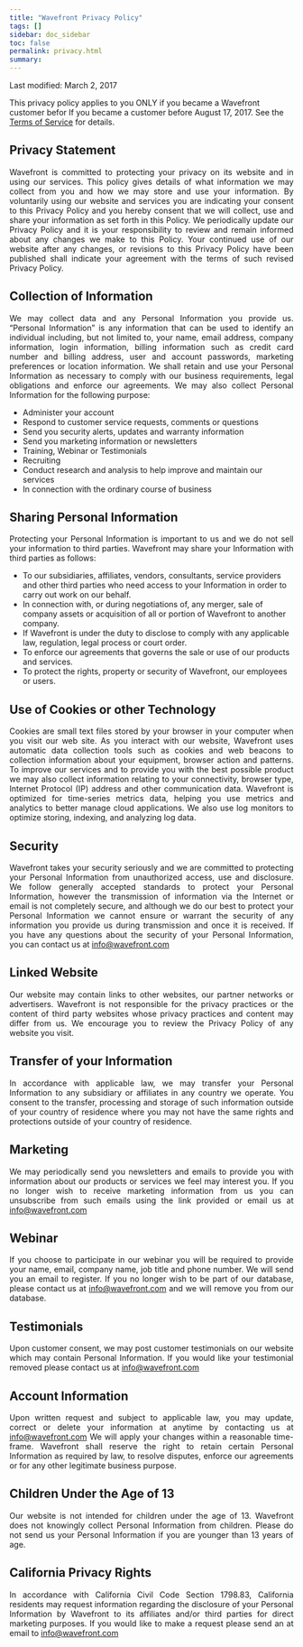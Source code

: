 ```yaml
---
title: "Wavefront Privacy Policy"
tags: []
sidebar: doc_sidebar
toc: false
permalink: privacy.html
summary:
---
```


<p>Last modified: March 2, 2017</p>
This privacy policy applies to you ONLY if you became a Wavefront customer befor If you became a customer before August 17, 2017. See the <a href="/terms_of_service.html">Terms of Service</a> for details.
<h2><strong>Privacy Statement</strong></h2>
<p style="font-weight: 400; text-align: justify;">Wavefront is committed to protecting your privacy on its website and in using our services. This policy gives details of what information we may collect from you and how we may store and use your information. By voluntarily using our website and services you are indicating your consent to this Privacy Policy and you hereby consent that we will collect, use and share your information as set forth in this Policy. We periodically update our Privacy Policy and it is your responsibility to review and remain informed about any changes we make to this Policy. Your continued use of our website after any changes, or revisions to this Privacy Policy have been published shall indicate your agreement with the terms of such revised Privacy Policy.</p>
<h2><strong>Collection of Information</strong></h2>
<p style="font-weight: 400; text-align: justify;">We may collect data and any Personal Information you provide us. “Personal Information” is any information that can be used to identify an individual including, but not limited to, your name, email address, company information, login information, billing information such as credit card number and billing address, user and account passwords, marketing preferences or location information. We shall retain and use your Personal Information as necessary to comply with our business requirements, legal obligations and enforce our agreements. We may also collect Personal Information for the following purpose:</p>
<ul>
<li style="font-weight: 400;"><span style="font-weight: 400;">Administer your account </span></li>
<li style="font-weight: 400;"><span style="font-weight: 400;">Respond to customer service requests, comments or questions</span></li>
<li style="font-weight: 400;"><span style="font-weight: 400;">Send you security alerts, updates and warranty information</span></li>
<li style="font-weight: 400;"><span style="font-weight: 400;">Send you marketing information or newsletters</span></li>
<li style="font-weight: 400;"><span style="font-weight: 400;">Training, Webinar or Testimonials </span></li>
<li style="font-weight: 400;"><span style="font-weight: 400;">Recruiting</span></li>
<li style="font-weight: 400;"><span style="font-weight: 400;">Conduct research and analysis to help improve and maintain our services</span></li>
<li style="font-weight: 400;"><span style="font-weight: 400;">In connection with the ordinary course of business</span></li>
</ul>
<h2><strong>Sharing Personal Information</strong></h2>
<p style="font-weight: 400; text-align: justify;">Protecting your Personal Information is important to us and we do not sell your information to third parties. Wavefront may share your Information with third parties as follows:</p>
<ul>
<li style="font-weight: 400;"><span style="font-weight: 400;">To our subsidiaries, affiliates, vendors, consultants, service providers and other third parties who need access to your Information in order to carry out work on our behalf.</span></li>
<li style="font-weight: 400;"><span style="font-weight: 400;">In connection with, or during negotiations of, any merger, sale of company assets or acquisition of all or portion of Wavefront to another company.</span></li>
<li style="font-weight: 400;"><span style="font-weight: 400;">If Wavefront is under the duty to disclose to comply with any applicable law, regulation, legal process or court order.</span></li>
<li style="font-weight: 400;"><span style="font-weight: 400;">To enforce our agreements that governs the sale or use of our products and services.</span></li>
<li style="font-weight: 400;"><span style="font-weight: 400;">To protect the rights, property or security of Wavefront, our employees or users. </span></li>
</ul>
<h2><strong>Use of Cookies or other Technology</strong></h2>
<p style="font-weight: 400; text-align: justify;">Cookies are small text files stored by your browser in your computer when you visit our web site. As you interact with our website, Wavefront uses automatic data collection tools such as cookies and web beacons to collection information about your equipment, browser action and patterns. To improve our services and to provide you with the best possible product we may also collect information relating to your connectivity, browser type, Internet Protocol (IP) address and other communication data. Wavefront is optimized for time-series metrics data, helping you use metrics and analytics to better manage cloud applications. We also use log monitors to optimize storing, indexing, and analyzing log data.</p>
<h2><strong>Security</strong></h2>
<p style="font-weight: 400; text-align: justify;">Wavefront takes your security seriously and we are committed to protecting your Personal Information from unauthorized access, use and disclosure.  We follow generally accepted standards to protect your Personal Information, however the transmission of information via the Internet or email is not completely secure, and although we do our best to protect your Personal Information we cannot ensure or warrant the security of any information you provide us during transmission and once it is received. If you have any questions about the security of your Personal Information, you can contact us at <a class="email" href="#" onclick="javascript:window.location='mailto:info@wavefront.com'">info@wavefront.com</a></p>
<h2><strong>Linked Website</strong></h2>
<p style="font-weight: 400; text-align: justify;">Our website may contain links to other websites, our partner networks or advertisers. Wavefront is not responsible for the privacy practices or the content of third party websites whose privacy practices and content may differ from us. We encourage you to review the Privacy Policy of any website you visit.</p>
<h2><strong>Transfer of your Information</strong></h2>
<p style="font-weight: 400; text-align: justify;">In accordance with applicable law, we may transfer your Personal Information to any subsidiary or affiliates in any country we operate. You consent to the transfer, processing and storage of such information outside of your country of residence where you may not have the same rights and protections outside of your country of residence.</p>
<h2><strong>Marketing</strong></h2>
<p style="font-weight: 400; text-align: justify;">We may periodically send you newsletters and emails to provide you with information about our products or services we feel may interest you. If you no longer wish to receive marketing information from us you can unsubscribe from such emails using the link provided or email us at <a class="email" href="#" onclick="javascript:window.location='mailto:info@wavefront.com'">info@wavefront.com</a></p>
<h2><strong>Webinar</strong></h2>
<p style="font-weight: 400; text-align: justify;">If you choose to participate in our webinar you will be required to provide your name, email, company name, job title and phone number. We will send you an email to register. If you no longer wish to be part of our database, please contact us at <a href="info@wavefront.com">info@wavefront.com</a> and we will remove you from our database.</p>
<h2><strong>Testimonials</strong></h2>
<p style="font-weight: 400; text-align: justify;">Upon customer consent, we may post customer testimonials on our website which may contain Personal Information. If you would like your testimonial removed please contact us at <a class="email" href="#" onclick="javascript:window.location='mailto:info@wavefront.com'">info@wavefront.com</a></p>
<h2><strong>Account Information</strong></h2>
<p style="font-weight: 400; text-align: justify;">Upon w<span style="font-weight: 400;">ritten request and subject to applicable law, you may update, correct or delete your information at anytime by contacting us at <a class="email" href="#" onclick="javascript:window.location='mailto:info@wavefront.com'">info@wavefront.com</a> We will apply your changes within a reasonable time-frame. Wavefront shall reserve the right to retain certain Personal Information as required by law, to resolve disputes, enforce our agreements or for any other legitimate business purpose.</span></p>
<h2><strong>Children Under the Age of 13</strong></h2>
<p style="font-weight: 400; text-align: justify;">Our website is not intended for children under the age of 13. Wavefront does not knowingly collect Personal Information from children. Please do not send us your Personal Information if you are younger than 13 years of age.</p>
<h2><strong>California Privacy Rights</strong></h2>
<p style="font-weight: 400; text-align: justify;">In accordance with California Civil Code Section 1798.83, California residents may request information regarding the disclosure of your Personal Information by Wavefront to its affiliates and/or third parties for direct marketing purposes. If you would like to make a request please send an at email to <a class="email" href="#" onclick="javascript:window.location='mailto:info@wavefront.com'">info@wavefront.com</a></p>
